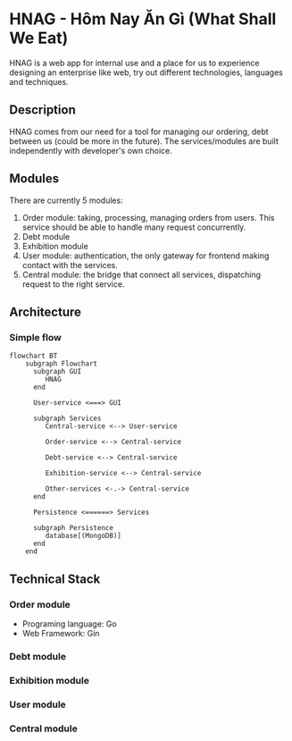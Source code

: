 # HNAG - Hôm Nay Ăn Gì (What Shall We Eat)

HNAG is a web app for internal use and a place for us to experience designing an enterprise like web, try out different
technologies, languages and techniques.

## Description

HNAG comes from our need for a tool for managing our ordering, debt between us (could be more in the future). The
services/modules are built independently with developer's own choice.

## Modules

There are currently 5 modules:

1. Order module: taking, processing, managing orders from users. This service should be able to handle many request
   concurrently.
2. Debt module
3. Exhibition module
4. User module: authentication, the only gateway for frontend making contact with the services.
5. Central module: the bridge that connect all services, dispatching request to the right service.

## Architecture

### Simple flow

```mermaid
flowchart BT
    subgraph Flowchart
      subgraph GUI
         HNAG 
      end
      
      User-service <===> GUI
      
      subgraph Services
         Central-service <--> User-service
       
         Order-service <--> Central-service
       
         Debt-service <--> Central-service
       
         Exhibition-service <--> Central-service
       
         Other-services <-.-> Central-service
      end
      
      Persistence <======> Services
      
      subgraph Persistence
         database[(MongoDB)]
      end
    end
```

## Technical Stack

### Order module
- Programing language: Go
- Web Framework: Gin
### Debt module

### Exhibition module

### User module

### Central module
